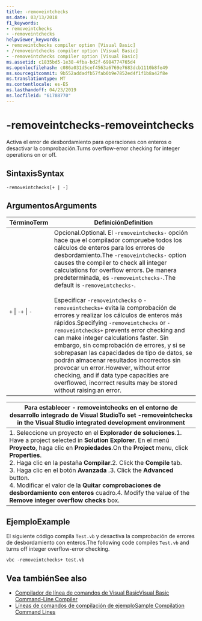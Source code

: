 ```yaml
---
title: -removeintchecks
ms.date: 03/13/2018
f1_keywords:
- removeintchecks
- -removeintchecks
helpviewer_keywords:
- removeintchecks compiler option [Visual Basic]
- /removeintchecks compiler option [Visual Basic]
- -removeintchecks compiler option [Visual Basic]
ms.assetid: c1835bd5-1e38-4fba-bd2f-6984774765d4
ms.openlocfilehash: c086a031d5cef4563a6769e7683dcb1110b8fe49
ms.sourcegitcommit: 9b552addadfb57fab0b9e7852ed4f1f1b8a42f8e
ms.translationtype: MT
ms.contentlocale: es-ES
ms.lasthandoff: 04/23/2019
ms.locfileid: "61788770"
---
```

# <a name="-removeintchecks"></a><span data-ttu-id="cf457-102">-removeintchecks</span><span class="sxs-lookup"><span data-stu-id="cf457-102">-removeintchecks</span></span>
<span data-ttu-id="cf457-103">Activa el error de desbordamiento para operaciones con enteros o desactivar la comprobación.</span><span class="sxs-lookup"><span data-stu-id="cf457-103">Turns overflow-error checking for integer operations on or off.</span></span>  
  
## <a name="syntax"></a><span data-ttu-id="cf457-104">Sintaxis</span><span class="sxs-lookup"><span data-stu-id="cf457-104">Syntax</span></span>  
  
```  
-removeintchecks[+ | -]  
```  
  
## <a name="arguments"></a><span data-ttu-id="cf457-105">Argumentos</span><span class="sxs-lookup"><span data-stu-id="cf457-105">Arguments</span></span>  
  
|<span data-ttu-id="cf457-106">Término</span><span class="sxs-lookup"><span data-stu-id="cf457-106">Term</span></span>|<span data-ttu-id="cf457-107">Definición</span><span class="sxs-lookup"><span data-stu-id="cf457-107">Definition</span></span>|  
|---|---|  
|<span data-ttu-id="cf457-108">`+` &#124; `-`</span><span class="sxs-lookup"><span data-stu-id="cf457-108">`+` &#124; `-`</span></span>|<span data-ttu-id="cf457-109">Opcional.</span><span class="sxs-lookup"><span data-stu-id="cf457-109">Optional.</span></span> <span data-ttu-id="cf457-110">El `-removeintchecks-` opción hace que el compilador compruebe todos los cálculos de enteros para los errores de desbordamiento.</span><span class="sxs-lookup"><span data-stu-id="cf457-110">The `-removeintchecks-` option causes the compiler to check all integer calculations for overflow errors.</span></span> <span data-ttu-id="cf457-111">De manera predeterminada, es `-removeintchecks-`.</span><span class="sxs-lookup"><span data-stu-id="cf457-111">The default is `-removeintchecks-`.</span></span><br /><br /> <span data-ttu-id="cf457-112">Especificar `-removeintchecks` o `-removeintchecks+` evita la comprobación de errores y realizar los cálculos de enteros más rápidos.</span><span class="sxs-lookup"><span data-stu-id="cf457-112">Specifying `-removeintchecks` or `-removeintchecks+` prevents error checking and can make integer calculations faster.</span></span> <span data-ttu-id="cf457-113">Sin embargo, sin comprobación de errores, y si se sobrepasan las capacidades de tipo de datos, se podrán almacenar resultados incorrectos sin provocar un error.</span><span class="sxs-lookup"><span data-stu-id="cf457-113">However, without error checking, and if data type capacities are overflowed, incorrect results may be stored without raising an error.</span></span>|  
  
|<span data-ttu-id="cf457-114">Para establecer - removeintchecks en el entorno de desarrollo integrado de Visual Studio</span><span class="sxs-lookup"><span data-stu-id="cf457-114">To set -removeintchecks in the Visual Studio integrated development environment</span></span>|  
|---|  
|<span data-ttu-id="cf457-115">1.  Seleccione un proyecto en el **Explorador de soluciones**.</span><span class="sxs-lookup"><span data-stu-id="cf457-115">1.  Have a project selected in **Solution Explorer**.</span></span> <span data-ttu-id="cf457-116">En el menú **Proyecto**, haga clic en **Propiedades**.</span><span class="sxs-lookup"><span data-stu-id="cf457-116">On the **Project** menu, click **Properties**.</span></span> <br /><span data-ttu-id="cf457-117">2.  Haga clic en la pestaña **Compilar**.</span><span class="sxs-lookup"><span data-stu-id="cf457-117">2.  Click the **Compile** tab.</span></span><br /><span data-ttu-id="cf457-118">3.  Haga clic en el botón **Avanzada** .</span><span class="sxs-lookup"><span data-stu-id="cf457-118">3.  Click the **Advanced** button.</span></span><br /><span data-ttu-id="cf457-119">4.  Modificar el valor de la **Quitar comprobaciones de desbordamiento con enteros** cuadro.</span><span class="sxs-lookup"><span data-stu-id="cf457-119">4.  Modify the value of the **Remove integer overflow checks** box.</span></span>|  
  
## <a name="example"></a><span data-ttu-id="cf457-120">Ejemplo</span><span class="sxs-lookup"><span data-stu-id="cf457-120">Example</span></span>  
 <span data-ttu-id="cf457-121">El siguiente código compila `Test.vb` y desactiva la comprobación de errores de desbordamiento con enteros.</span><span class="sxs-lookup"><span data-stu-id="cf457-121">The following code compiles `Test.vb` and turns off integer overflow-error checking.</span></span>  
  
```console
vbc -removeintchecks+ test.vb  
```  
  
## <a name="see-also"></a><span data-ttu-id="cf457-122">Vea también</span><span class="sxs-lookup"><span data-stu-id="cf457-122">See also</span></span>

- [<span data-ttu-id="cf457-123">Compilador de línea de comandos de Visual Basic</span><span class="sxs-lookup"><span data-stu-id="cf457-123">Visual Basic Command-Line Compiler</span></span>](../../../visual-basic/reference/command-line-compiler/index.md)
- [<span data-ttu-id="cf457-124">Líneas de comandos de compilación de ejemplo</span><span class="sxs-lookup"><span data-stu-id="cf457-124">Sample Compilation Command Lines</span></span>](../../../visual-basic/reference/command-line-compiler/sample-compilation-command-lines.md)
